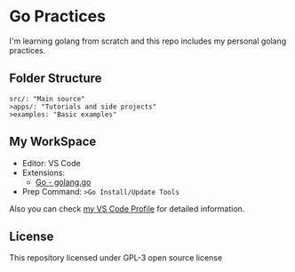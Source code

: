 # Go Practices

I'm learning golang from scratch and this repo includes my personal golang practices.

## Folder Structure

```shell
src/: "Main source"
>apps/: "Tutorials and side projects"
>examples: "Basic examples"
```

## My WorkSpace

- Editor: VS Code
- Extensions:
    - [Go - golang.go](https://github.com/golang/vscode-go)
- Prep Command: `>Go Install/Update Tools`

Also you can check [my VS Code Profile](https://gist.github.com/mertssmnoglu/5e2d73e9b273d6eb329880a5ae8c3578) for detailed information.

## License

This repository licensed under GPL-3 open source license
